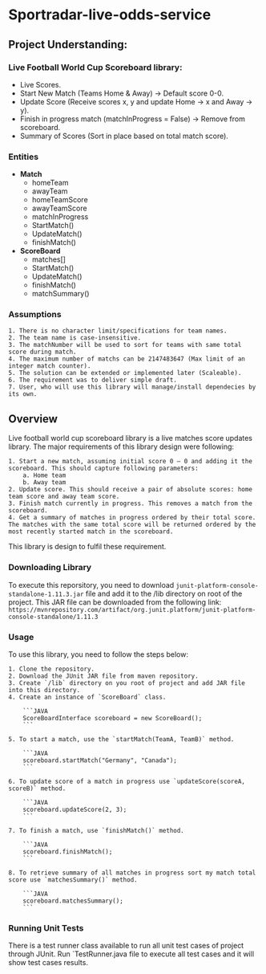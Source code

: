# Sportradar-live-odds-service

## Project Understanding:

### Live Football World Cup Scoreboard library: 
- Live Scores.
- Start New Match (Teams Home & Away) -> Default score 0-0.
- Update Score (Receive scores x, y and update Home -> x and Away -> y).
- Finish in progress match (matchInProgress = False) -> Remove from scoreboard.
- Summary of Scores (Sort in place based on total match score).

### Entities
  - **Match**
      - homeTeam
      - awayTeam
      - homeTeamScore
      - awayTeamScore
      - matchInProgress
      - StartMatch()
      - UpdateMatch()
      - finishMatch()
  - **ScoreBoard**
      - matches[]
      - StartMatch()
      - UpdateMatch()
      - finishMatch()
      - matchSummary()


### Assumptions
    1. There is no character limit/specifications for team names.
    2. The team name is case-insensitive.
    3. The matchNumber will be used to sort for teams with same total score during match.
    4. The maximum number of matchs can be 2147483647 (Max limit of an integer match counter).
    5. The solution can be extended or implemented later (Scaleable).
    6. The requirement was to deliver simple draft.
    7. User, who will use this library will manage/install dependecies by its own.

## Overview
Live football world cup scoreboard library is a live matches score updates library. The major requirements of this library design were following:

    1. Start a new match, assuming initial score 0 – 0 and adding it the scoreboard. This should capture following parameters:
        a. Home team
        b. Away team
    2. Update score. This should receive a pair of absolute scores: home team score and away team score.
    3. Finish match currently in progress. This removes a match from the scoreboard.
    4. Get a summary of matches in progress ordered by their total score. The matches with the same total score will be returned ordered by the most recently started match in the scoreboard.

This library is design to fulfil these requirement.

### Downloading Library
To execute this reporsitory, you need to download `junit-platform-console-standalone-1.11.3.jar` file and add it to the /lib directory on root of the project. This JAR file can be downloaded from the following link:
`https://mvnrepository.com/artifact/org.junit.platform/junit-platform-console-standalone/1.11.3`

### Usage
To use this library, you need to follow the steps below:

    1. Clone the repository.
    2. Download the JUnit JAR file from maven repository.
    3. Create `/lib` directory on you root of project and add JAR file into this directory.
    4. Create an instance of `ScoreBoard` class.

        ```JAVA
        ScoreBoardInterface scoreboard = new ScoreBoard();
        ```

    5. To start a match, use the `startMatch(TeamA, TeamB)` method.

        ```JAVA
        scoreboard.startMatch("Germany", "Canada");
        ```

    6. To update score of a match in progress use `updateScore(scoreA, scoreB)` method.

        ```JAVA
        scoreboard.updateScore(2, 3);
        ```
    
    7. To finish a match, use `finishMatch()` method.
    
        ```JAVA
        scoreboard.finishMatch();
        ```
    
    8. To retrieve summary of all matches in progress sort my match total score use `matchesSummary()` method.
    
        ```JAVA
        scoreboard.matchesSummary();
        ```


### Running Unit Tests
There is a test runner class available to run all unit test cases of project through JUnit. Run `TestRunner.java file to execute all test cases and it will show test cases results.
